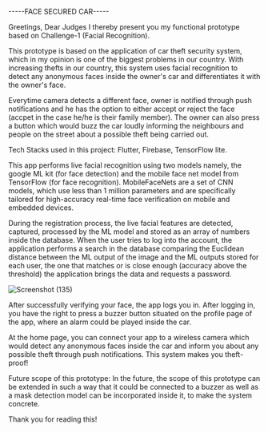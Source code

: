-----FACE SECURED CAR-----

Greetings, Dear Judges
I thereby present you my functional prototype based on Challenge-1 (Facial Recognition).

This prototype is based on the application of car theft security system, which in my opinion is one of the biggest problems in our country.
With increasing thefts in our country, this system uses facial recognition to detect any anonymous faces inside the owner's car and differentiates it with the owner's face.

Everytime camera detects a different face, owner is notified through push notifications and he has the option to either accept or reject the face (accpet in the case he/he is their family member).
The owner can also press a button which would buzz the car loudly informing the neighbours and people on the street about a possible theft being carried out.

Tech Stacks used in this project: 
Flutter, Firebase, TensorFlow lite.

This app performs live facial recognition using two models namely, the google ML kit (for face detection) and the mobile face net model from TensorFlow (for face recognition). MobileFaceNets are a set of CNN models, which use less than 1 million parameters and are specifically tailored for high-accuracy real-time face verification on mobile and embedded devices.

During the registration process, the live facial features are detected, captured, processed by the ML model and stored as an array of numbers inside the database.
When the user tries to log into the account, the application performs a search in the database comparing the Euclidean distance between the ML output of the image and the ML outputs stored for each user, the one that matches or is close enough (accuracy above the threshold) the application brings the data and requests a password.


![Screenshot (135)](https://user-images.githubusercontent.com/77791069/170812598-61fc8e44-13d2-4303-8cb1-0f1d81feed20.png)

After successfully verifying your face, the app logs you in. 
After logging in, you have the right to press a buzzer button situated on the profile page of the app, where an alarm could be played inside the car.

At the home page, you can connect your app to a wireless camera which would detect any anonymous faces inside the car and inform you about any possible theft through push notifications. This system makes you theft-proof!

Future scope of this prototype:
In the future, the scope of this prototype can be extended in such a way that it could be connected to a buzzer as well as a mask detection model can be incorporated inside it, to make the system concrete.

Thank you for reading this!
